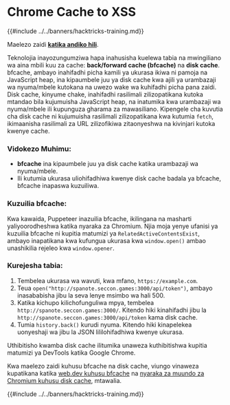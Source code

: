 # Chrome Cache to XSS

{{#include ../../banners/hacktricks-training.md}}

Maelezo zaidi [**katika andiko hili**](https://blog.arkark.dev/2022/11/18/seccon-en/#web-spanote).

Teknolojia inayozungumziwa hapa inahusisha kuelewa tabia na mwingiliano wa aina mbili kuu za cache: **back/forward cache (bfcache)** na **disk cache**. bfcache, ambayo inahifadhi picha kamili ya ukurasa ikiwa ni pamoja na JavaScript heap, ina kipaumbele juu ya disk cache kwa ajili ya urambazaji wa nyuma/mbele kutokana na uwezo wake wa kuhifadhi picha pana zaidi. Disk cache, kinyume chake, inahifadhi rasilimali zilizopatikana kutoka mtandao bila kujumuisha JavaScript heap, na inatumika kwa urambazaji wa nyuma/mbele ili kupunguza gharama za mawasiliano. Kipengele cha kuvutia cha disk cache ni kujumuisha rasilimali zilizopatikana kwa kutumia `fetch`, ikimaanisha rasilimali za URL zilizofikiwa zitaonyeshwa na kivinjari kutoka kwenye cache.

### Vidokezo Muhimu:

- **bfcache** ina kipaumbele juu ya disk cache katika urambazaji wa nyuma/mbele.
- Ili kutumia ukurasa uliohifadhiwa kwenye disk cache badala ya bfcache, bfcache inapaswa kuzuiliwa.

### Kuzuilia bfcache:

Kwa kawaida, Puppeteer inazuilia bfcache, ikilingana na masharti yaliyoorodheshwa katika nyaraka za Chromium. Njia moja yenye ufanisi ya kuzuilia bfcache ni kupitia matumizi ya `RelatedActiveContentsExist`, ambayo inapatikana kwa kufungua ukurasa kwa `window.open()` ambao unashikilia rejeleo kwa `window.opener`.

### Kurejesha tabia:

1. Tembelea ukurasa wa wavuti, kwa mfano, `https://example.com`.
2. Teua `open("http://spanote.seccon.games:3000/api/token")`, ambayo inasababisha jibu la seva lenye msimbo wa hali 500.
3. Katika kichupo kilichofunguliwa mpya, tembelea `http://spanote.seccon.games:3000/`. Kitendo hiki kinahifadhi jibu la `http://spanote.seccon.games:3000/api/token` kama disk cache.
4. Tumia `history.back()` kurudi nyuma. Kitendo hiki kinapelekea uonyeshaji wa jibu la JSON lililohifadhiwa kwenye ukurasa.

Uthibitisho kwamba disk cache ilitumika unaweza kuthibitishwa kupitia matumizi ya DevTools katika Google Chrome.

Kwa maelezo zaidi kuhusu bfcache na disk cache, viungo vinaweza kupatikana katika [web.dev kuhusu bfcache](https://web.dev/i18n/en/bfcache/) na [nyaraka za muundo za Chromium kuhusu disk cache](https://www.chromium.org/developers/design-documents/network-stack/disk-cache/), mtawalia.

{{#include ../../banners/hacktricks-training.md}}
